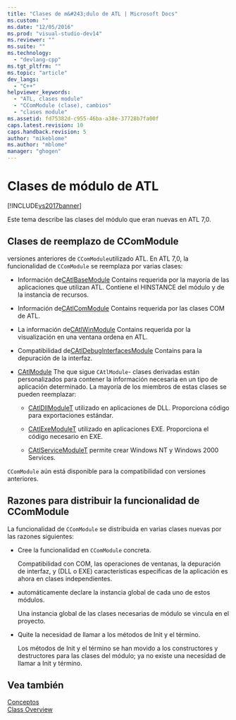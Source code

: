 ```yaml
---
title: "Clases de m&#243;dulo de ATL | Microsoft Docs"
ms.custom: ""
ms.date: "12/05/2016"
ms.prod: "visual-studio-dev14"
ms.reviewer: ""
ms.suite: ""
ms.technology: 
  - "devlang-cpp"
ms.tgt_pltfrm: ""
ms.topic: "article"
dev_langs: 
  - "C++"
helpviewer_keywords: 
  - "ATL, clases module"
  - "CComModule (clase), cambios"
  - "clases module"
ms.assetid: fd75382d-c955-46ba-a38e-37728b7fa00f
caps.latest.revision: 10
caps.handback.revision: 5
author: "mikeblome"
ms.author: "mblome"
manager: "ghogen"
---
```

# Clases de m&#243;dulo de ATL
[!INCLUDE[vs2017banner](../assembler/inline/includes/vs2017banner.md)]

Este tema describe las clases del módulo que eran nuevas en ATL 7,0.  
  
## Clases de reemplazo de CComModule  
 versiones anteriores de `CComModule`utilizado ATL.  En ATL 7,0, la funcionalidad de `CComModule` se reemplaza por varias clases:  
  
-   Información de[CAtlBaseModule](../atl/reference/catlbasemodule-class.md) Contains requerida por la mayoría de las aplicaciones que utilizan ATL.  Contiene el HINSTANCE del módulo y de la instancia de recursos.  
  
-   Información de[CAtlComModule](../atl/reference/catlcommodule-class.md) Contains requerida por las clases COM de ATL.  
  
-   La información de[CAtlWinModule](../atl/reference/catlwinmodule-class.md) Contains requerida por la visualización en una ventana ordena en ATL.  
  
-   Compatibilidad de[CAtlDebugInterfacesModule](../atl/reference/catldebuginterfacesmodule-class.md) Contains para la depuración de la interfaz.  
  
-   [CAtlModule](../atl/reference/catlmodule-class.md) The que sigue `CAtlModule`\- clases derivadas están personalizados para contener la información necesaria en un tipo de aplicación determinado.  La mayoría de los miembros de estas clases se pueden reemplazar:  
  
    -   [CAtlDllModuleT](../atl/reference/catldllmodulet-class.md) utilizado en aplicaciones de DLL.  Proporciona código para exportaciones estándar.  
  
    -   [CAtlExeModuleT](../atl/reference/catlexemodulet-class.md) utilizado en aplicaciones EXE.  Proporciona el código necesario en EXE.  
  
    -   [CAtlServiceModuleT](../atl/reference/catlservicemodulet-class.md) permite crear Windows NT y Windows 2000 Services.  
  
 `CComModule` aún está disponible para la compatibilidad con versiones anteriores.  
  
## Razones para distribuir la funcionalidad de CComModule  
 La funcionalidad de `CComModule` se distribuida en varias clases nuevas por las razones siguientes:  
  
-   Cree la funcionalidad en `CComModule` concreta.  
  
     Compatibilidad con COM, las operaciones de ventanas, la depuración de interfaz, y \(DLL o EXE\) características específicas de la aplicación es ahora en clases independientes.  
  
-   automáticamente declare la instancia global de cada uno de estos módulos.  
  
     Una instancia global de las clases necesarias de módulo se vincula en el proyecto.  
  
-   Quite la necesidad de llamar a los métodos de Init y el término.  
  
     Los métodos de Init y el término se han movido a los constructores y destructores para las clases del módulo; ya no existe una necesidad de llamar a Init y término.  
  
## Vea también  
 [Conceptos](../atl/active-template-library-atl-concepts.md)   
 [Class Overview](../atl/atl-class-overview.md)